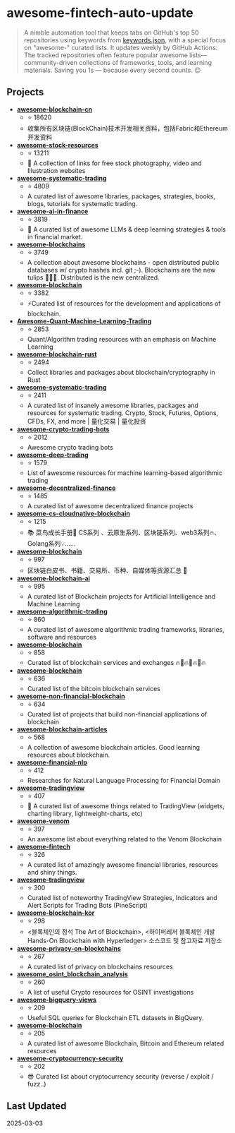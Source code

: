 # awesome-fintech-auto-update

> A nimble automation tool that keeps tabs on GitHub's top 50 repositories using keywords from [keywords.json](keywords.json), with a special focus on "awesome-" curated lists. It updates weekly by GitHub Actions. The tracked repositories often feature popular awesome lists—community-driven collections of frameworks, tools, and learning materials. Saving you 1s — because every second counts. 😉

## Projects

- **[awesome-blockchain-cn](https://github.com/chaozh/awesome-blockchain-cn)**
  - ⭐ 18620
  - 收集所有区块链(BlockChain)技术开发相关资料，包括Fabric和Ethereum开发资料
- **[awesome-stock-resources](https://github.com/neutraltone/awesome-stock-resources)**
  - ⭐ 13211
  - :city_sunrise: A collection of links for free stock photography, video and Illustration websites
- **[awesome-systematic-trading](https://github.com/paperswithbacktest/awesome-systematic-trading)**
  - ⭐ 4809
  - A curated list of awesome libraries, packages, strategies, books, blogs, tutorials for systematic trading.
- **[awesome-ai-in-finance](https://github.com/georgezouq/awesome-ai-in-finance)**
  - ⭐ 3819
  - 🔬 A curated list of awesome LLMs & deep learning strategies & tools in financial market.
- **[awesome-blockchains](https://github.com/openblockchains/awesome-blockchains)**
  - ⭐ 3749
  - A collection about awesome blockchains - open distributed public databases w/ crypto hashes incl. git ;-).  Blockchains are the new tulips :tulip::tulip::tulip:. Distributed is the new centralized. 
- **[awesome-blockchain](https://github.com/yjjnls/awesome-blockchain)**
  - ⭐ 3382
  - ⚡️Curated list of resources for the development and applications of blockchain.
- **[Awesome-Quant-Machine-Learning-Trading](https://github.com/grananqvist/Awesome-Quant-Machine-Learning-Trading)**
  - ⭐ 2853
  - Quant/Algorithm trading resources with an emphasis on Machine Learning
- **[awesome-blockchain-rust](https://github.com/rust-in-blockchain/awesome-blockchain-rust)**
  - ⭐ 2494
  - Collect libraries and packages about blockchain/cryptography in Rust
- **[awesome-systematic-trading](https://github.com/wangzhe3224/awesome-systematic-trading)**
  - ⭐ 2411
  - A curated list of insanely awesome libraries, packages and resources for systematic trading. Crypto, Stock, Futures, Options, CFDs, FX, and more | 量化交易 | 量化投资
- **[awesome-crypto-trading-bots](https://github.com/botcrypto-io/awesome-crypto-trading-bots)**
  - ⭐ 2012
  - Awesome crypto trading bots
- **[awesome-deep-trading](https://github.com/cbailes/awesome-deep-trading)**
  - ⭐ 1579
  - List of awesome resources for machine learning-based algorithmic trading
- **[awesome-decentralized-finance](https://github.com/ong/awesome-decentralized-finance)**
  - ⭐ 1485
  - A curated list of awesome decentralized finance projects
- **[awesome-cs-cloudnative-blockchain](https://github.com/cubxxw/awesome-cs-cloudnative-blockchain)**
  - ⭐ 1215
  - 📚 菜鸟成长手册🚀  CS系列 、云原生系列、区块链系列、web3系列🔥、Golang系列💡......
- **[awesome-blockchain](https://github.com/dily3825002/awesome-blockchain)**
  - ⭐ 997
  - 区块链白皮书、书籍、交易所、币种、自媒体等资源汇总 💯
- **[awesome-blockchain-ai](https://github.com/steven2358/awesome-blockchain-ai)**
  - ⭐ 995
  - A curated list of Blockchain projects for Artificial Intelligence and Machine Learning
- **[awesome-algorithmic-trading](https://github.com/joelowj/awesome-algorithmic-trading)**
  - ⭐ 860
  - A curated list of awesome algorithmic trading frameworks, libraries, software and resources
- **[awesome-blockchain](https://github.com/imbaniac/awesome-blockchain)**
  - ⭐ 858
  - Curated list of blockchain services and exchanges 🔥🏦🔥🏦🔥🏦🔥
- **[awesome-blockchain](https://github.com/igorbarinov/awesome-blockchain)**
  - ⭐ 636
  - Curated list of the bitcoin blockchain services
- **[awesome-non-financial-blockchain](https://github.com/machinomy/awesome-non-financial-blockchain)**
  - ⭐ 634
  - Curated list of projects that build non-financial applications of blockchain
- **[awesome-blockchain-articles](https://github.com/hylinux1024/awesome-blockchain-articles)**
  - ⭐ 568
  - A collection of awesome blockchain articles. Good learning resources about blockchain. 
- **[awesome-financial-nlp](https://github.com/icoxfog417/awesome-financial-nlp)**
  - ⭐ 412
  - Researches for Natural Language Processing for Financial Domain
- **[awesome-tradingview](https://github.com/tradingview/awesome-tradingview)**
  - ⭐ 407
  - 🎉 A curated list of awesome things related to TradingView (widgets, charting library, lightweight-charts, etc)
- **[awesome-venom](https://github.com/venom-blockchain/awesome-venom)**
  - ⭐ 397
  - An awesome list about everything related to the Venom Blockchain
- **[awesome-fintech](https://github.com/7kfpun/awesome-fintech)**
  - ⭐ 326
  - A curated list of amazingly awesome financial libraries, resources and shiny things.
- **[awesome-tradingview](https://github.com/just-nilux/awesome-tradingview)**
  - ⭐ 300
  - Curated list of noteworthy TradingView Strategies, Indicators and Alert Scripts for Trading Bots (PineScript)
- **[awesome-blockchain-kor](https://github.com/yunho0130/awesome-blockchain-kor)**
  - ⭐ 298
  - <블록체인의 정석 The Art of Blockchain>, <하이퍼레저 블록체인 개발 Hands-On Blockchain with Hyperledger> 소스코드 및 참고자료 저장소
- **[awesome-privacy-on-blockchains](https://github.com/Mikerah/awesome-privacy-on-blockchains)**
  - ⭐ 267
  - A curated list of privacy on blockchains resources
- **[awesome_osint_blockchain_analysis](https://github.com/aaarghhh/awesome_osint_blockchain_analysis)**
  - ⭐ 260
  - A list of useful Crypto resources for OSINT investigations
- **[awesome-bigquery-views](https://github.com/blockchain-etl/awesome-bigquery-views)**
  - ⭐ 209
  - Useful SQL queries for Blockchain ETL datasets in BigQuery.
- **[awesome-blockchain](https://github.com/coderplex-org/awesome-blockchain)**
  - ⭐ 205
  - A curated list of awesome Blockchain, Bitcoin and Ethereum related resources
- **[awesome-cryptocurrency-security](https://github.com/nongiach/awesome-cryptocurrency-security)**
  - ⭐ 202
  - 😎 Curated list about cryptocurrency security (reverse / exploit / fuzz..)

## Last Updated

2025-03-03